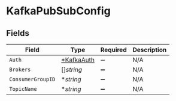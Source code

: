 # KafkaPubSubConfig


## Fields

| Field                        | Type                         | Required                     | Description                  |
| ---------------------------- | ---------------------------- | ---------------------------- | ---------------------------- |
| `Auth`                       | [*KafkaAuth](./kafkaauth.md) | :heavy_minus_sign:           | N/A                          |
| `Brokers`                    | []*string*                   | :heavy_minus_sign:           | N/A                          |
| `ConsumerGroupID`            | **string*                    | :heavy_minus_sign:           | N/A                          |
| `TopicName`                  | **string*                    | :heavy_minus_sign:           | N/A                          |